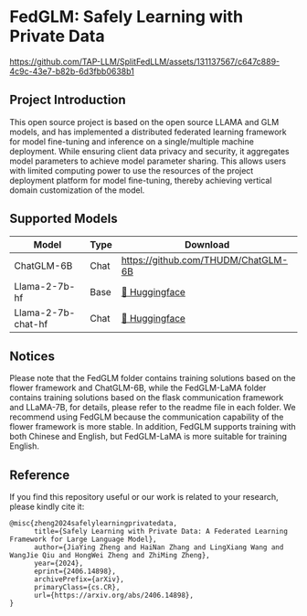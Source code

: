 # FedGLM: Safely Learning with Private Data
https://github.com/TAP-LLM/SplitFedLLM/assets/131137567/c647c889-4c9c-43e7-b82b-6d3fbb0638b1
## Project Introduction
This open source project is based on the open source LLAMA and GLM models, and has implemented a distributed federated learning framework for model fine-tuning and inference on a single/multiple machine deployment.
While ensuring client data privacy and security, it aggregates model parameters to achieve model parameter sharing. This allows users with limited computing power to use the resources of the project deployment platform for model fine-tuning, thereby achieving vertical domain customization of the model.

## Supported Models
| Model            | Type | Download                                                                                                                                |
|------------------|------|-----------------------------------------------------------------------------------------------------------------------------------------|
| ChatGLM-6B | Chat |https://github.com/THUDM/ChatGLM-6B|
| Llama-2-7b-hf    | Base | [🤗 Huggingface](https://huggingface.co/meta-llama/Llama-2-7b-hf)  |
| Llama-2-7b-chat-hf | Chat | [🤗 Huggingface](https://huggingface.co/meta-llama/Llama-2-7b-chat-hf) |



## Notices
Please note that the FedGLM folder contains training solutions based on the flower framework and ChatGLM-6B, while the FedGLM-LaMA folder contains training solutions based on the flask communication framework and LLaMA-7B, for details, please refer to the readme file in each folder. We recommend using FedGLM because the communication capability of the flower framework is more stable. In addition, FedGLM supports training with both Chinese and English, but FedGLM-LaMA is more suitable for training English.

## Reference
If you find this repository useful or our work is related to your research, please kindly cite it:
```
@misc{zheng2024safelylearningprivatedata,
      title={Safely Learning with Private Data: A Federated Learning Framework for Large Language Model}, 
      author={JiaYing Zheng and HaiNan Zhang and LingXiang Wang and WangJie Qiu and HongWei Zheng and ZhiMing Zheng},
      year={2024},
      eprint={2406.14898},
      archivePrefix={arXiv},
      primaryClass={cs.CR},
      url={https://arxiv.org/abs/2406.14898}, 
}
```




